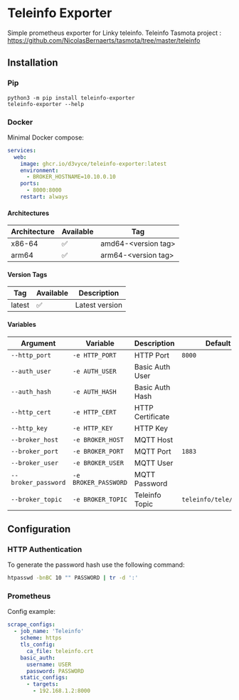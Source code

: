 # Teleinfo Exporter

Simple prometheus exporter for Linky teleinfo.
Teleinfo Tasmota project :
https://github.com/NicolasBernaerts/tasmota/tree/master/teleinfo

## Installation
### Pip
```
python3 -m pip install teleinfo-exporter
teleinfo-exporter --help
```

### Docker
Minimal Docker compose:
```yaml
services:
  web:
    image: ghcr.io/d3vyce/teleinfo-exporter:latest
    environment:
      - BROKER_HOSTNAME=10.10.0.10
    ports: 
      - 8000:8000
    restart: always
```

#### Architectures
| Architecture | Available | Tag                     |
| ------------ | --------- | ----------------------- |
| x86-64       | ✅        | amd64-\<version tag\>   |
| arm64        | ✅        | arm64-\<version tag\> |

#### Version Tags
| Tag    | Available | Description                                          |
| ------ | --------- | ---------------------------------------------------- |
| latest | ✅        | Latest version                                       |

#### Variables
| Argument            | Variable             | Description        | Default                |
| ------------------- | -------------------- | ------------------ | ---------------------- |
| `--http_port`       | `-e HTTP_PORT`       | HTTP Port          | `8000`                 |
| `--auth_user`       | `-e AUTH_USER`       | Basic Auth User    |                        |
| `--auth_hash`       | `-e AUTH_HASH`       | Basic Auth Hash    |                        |
| `--http_cert`       | `-e HTTP_CERT`       | HTTP Certificate   |                        |
| `--http_key`        | `-e HTTP_KEY`        | HTTP Key           |                        |
| `--broker_host`     | `-e BROKER_HOST` | MQTT Host          |                        |
| `--broker_port`     | `-e BROKER_PORT`     | MQTT Port          | `1883`                 |
| `--broker_user`     | `-e BROKER_USER`     | MQTT User          |                        |
| `--broker_password` | `-e BROKER_PASSWORD` | MQTT Password      |                        |
| `--broker_topic`    | `-e BROKER_TOPIC`    | Teleinfo Topic     | `teleinfo/tele/SENSOR` |

## Configuration
### HTTP Authentication
To generate the password hash use the following command:
```bash
htpasswd -bnBC 10 "" PASSWORD | tr -d ':'
```

### Prometheus
Config example:
```yaml
scrape_configs:
  - job_name: 'Teleinfo'
    scheme: https
    tls_config:
      ca_file: teleinfo.crt
    basic_auth:
      username: USER
      password: PASSWORD
    static_configs:
      - targets:
        - 192.168.1.2:8000
```
